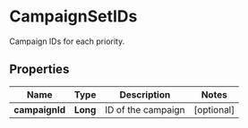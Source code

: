 

# CampaignSetIDs

Campaign IDs for each priority.
## Properties

Name | Type | Description | Notes
------------ | ------------- | ------------- | -------------
**campaignId** | **Long** | ID of the campaign |  [optional]



